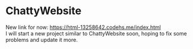 # ChattyWebsite
New link for now:
https://html-13258642.codehs.me/index.html   
I will start a new project similar to ChattyWebsite soon, hoping to fix some problems and update it more.
